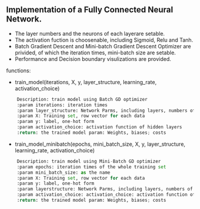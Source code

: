 ## Implementation of a Fully Connected Neural Network.

- The layer numbers and the neurons of each layerare setable.
- The activation fuction is choosenable, including Sigmoid, Relu and Tanh.
- Batch Gradient Descent and Mini-batch Gradient Descent Optimizer are privided, of which the iteration times, mini-batch size are setable.
- Performance and Decision boundary visulizations are provided.

functions:

- train_model(iterations, X, y, layer_structure, learning_rate, activation_choice)
```py
    Description: train model using Batch GD optimizer
    :param iterations: iteration times
    :param layer_structure: Network Parms, including layers, numbers of Neuron of each layer
    :param X: Training set, row vector for each data
    :param y: label, one-hot form
    :param activation_choice: activation function of hidden layers
    :return: the trained model param: Weights, biases; costs
```

- train_model_minibatch(epochs, mini_batch_size, X, y, layer_structure, learning_rate, activation_choice)
```py
    Description: train model using Mini-Batch GD optimizer 
    :param epochs: iteration times of the whole training set
    :param mini_batch_size: as the name
    :param X: Training set, row vector for each data
    :param y: label, one-hot form
    :param layerstructure: Network Parms, including layers, numbers of Neuron of each layer
    :param activation_choice: activation_choice: activation function of hidden layers
    :return: the trained model param: Weights, biases; costs
```